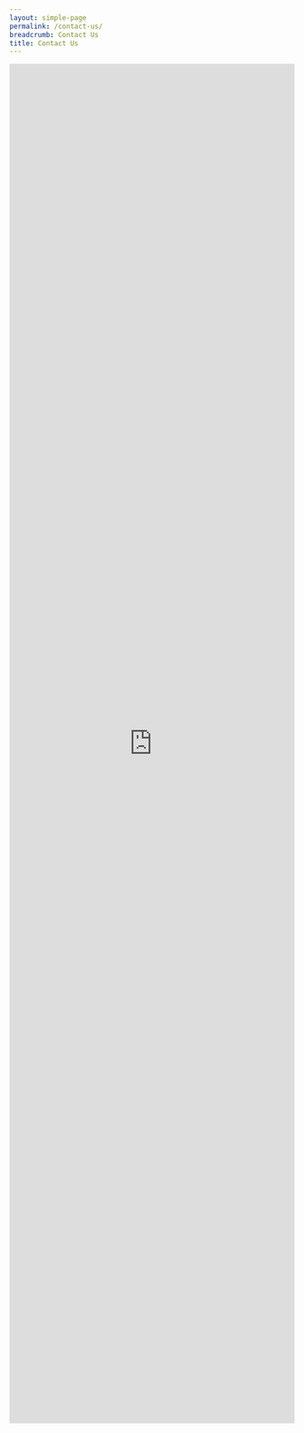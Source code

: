 ```yaml
---
layout: simple-page
permalink: /contact-us/
breadcrumb: Contact Us
title: Contact Us
---
```


<iframe src="https://form.gov.sg/5ccff2c0f4552800107651c2/embed" frameborder="0" width="100%" height="2400"></iframe>